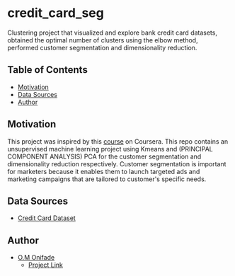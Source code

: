 # credit_card_seg
Clustering project that visualized and explore bank credit card datasets, obtained the optimal number of clusters using the elbow method, performed customer segmentation and dimensionality reduction.

## Table of Contents
- [Motivation](https://github.com/Krismars19/credit_card_seg#motivation)
- [Data Sources](https://github.com/Krismars19/credit_card_seg#data-sources)
- [Author](https://github.com/Krismars19/credit_card_seg#author)

## Motivation
This project was inspired by this [course](https://www.coursera.org/projects/machine-learning-for-customer-segmentation) on Coursera. This repo contains an unsupervised machine learning project using Kmeans and (PRINCIPAL COMPONENT ANALYSIS) PCA for the customer segmentation and dimensionality reduction respectively. Customer segmentation is important for marketers because it enables them to launch targeted ads and marketing campaigns that are tailored to customer's specific needs.

## Data Sources
- [Credit Card Dataset](https://www.kaggle.com/arjunbhasin2013/ccdata)

## Author
- [O.M Onifade](https://www.linkedin.com/in/odunayoonifade/)
  - [Project Link](https://github.com/Krismars19/Customer_Segmentation)


